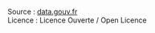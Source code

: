 Source : [data.gouv.fr](https://www.data.gouv.fr/fr/datasets/election-presidentielle-2002-resultats-572114/)  
Licence : Licence Ouverte / Open Licence  
